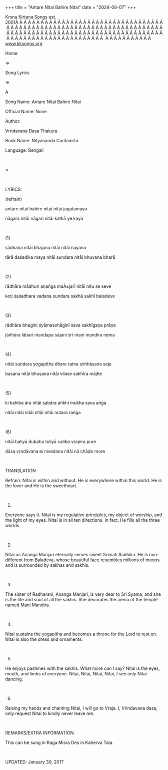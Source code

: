 +++ 
title = "Antare Nitai Bahire Nitai"
date = "2024-08-07"
+++

Krsna Kirtana Songs est. 2001Â Â Â Â Â Â Â Â Â Â Â Â Â Â Â Â Â Â Â Â Â Â Â Â Â Â Â Â Â Â Â Â Â Â Â Â Â Â Â Â Â Â Â Â Â Â Â Â Â Â Â Â Â Â Â Â Â Â Â Â Â Â Â Â Â Â Â Â Â Â Â Â Â Â Â Â Â Â Â Â Â Â Â Â Â Â Â Â Â Â Â Â Â Â Â Â Â Â Â Â Â Â Â Â Â Â Â Â Â Â Â Â Â Â Â Â Â Â Â Â Â Â Â Â Â Â Â Â Â Â Â Â  Â Â Â Â Â Â Â Â Â Â Â  
www.kksongs.org








Home
 
⇒
 
Song Lyrics
 
⇒
 
A


Song
Name: Antare Nitai Bahire Nitai


Official
Name: None


Author:

Vrndavana Dasa Thakura


Book
Name: 
Nityananda
Caritamrta


Language: 
Bengali


 








অ








 


LYRICS:


(refrain)


antare nitāi
bāhire nitāi nitāi jagatamaya


nāgara nitāi
nāgari nitāi kathā ye kaya


 


(1)


sādhana nitāi
bhajana nitāi nitāi nayana


tārā
daśadika maya nitāi sundara nitāi bhuvana bharā


 


(2)


rādhāra
mādhuri anańga maÃ±jarī nitāi nitu se seve


koṭi śaśadhara
vadana sundara sakhā sakhī baladeve


 


(3)


rādhāra bhagini
śyāmasohāginī sava sakhīgaṇa prāṇa


jāńhāra
lābari mandapa sājani śrī maṇi mandira nāma


 


(4)


nitāi sundara
yogapīṭha dhare ratna siḿhāsana seje


basana nitāi
bhuṣana nitāi vilase sakhīra mājhe


 


(5)


ki kahiba āra
nitāi sabāra ańkhi mukha sava ańga


nitāi nitāi
nitāi nitāi nitāi nutara rańga


 


(6)


nitāi baliyā
dubahu tuliyā caliba vrajera pure


dāsa
vṛndāvana ei nivedana nitāi nā chāḍo more


 


TRANSLATION


Refrain:
Nitai is within and without. He is everywhere within this world. He is the
lover and He is the sweetheart. 


 


1)
Everyone says it. Nitai is my regulative principles, my object of worship, and
the light of my eyes. Nitai is in all ten directions. In fact, He fills all the
three worlds. 


 


2)
Nitai as Ananga Manjari eternally serves sweet Srimati Radhika. He is
non-different from Baladeva, whose beautiful face resembles millions of moons
and is surrounded by sakhas and sakhis.


 


3)
The sister of Radharani, Ananga Manjari, is very dear to Sri Syama, and she is
the life and soul of all the sakhis. She decorates the arena of the temple
named Mani Mandira. 


 


4)
Nitai sustains the yogapitha and becomes a throne for the Lord to rest on.
Nitai is also the dress and ornaments. 


 


5)
He enjoys pastimes with the sakhis. What more can I say? Nitai is the eyes,
mouth, and limbs of everyone. Nitai, Nitai, Nitai, Nitai, I see only Nitai
dancing.


 


6)
Raising my hands and chanting Nitai, I will go to Vraja. I, Vrindavana dasa,
only request Nitai to kindly never leave me.


 


REMARKS/EXTRA
INFORMATION:


This
can be sung in Raga Misra Des in Kaherva Tala.


 


UPDATED:
January 30, 2017